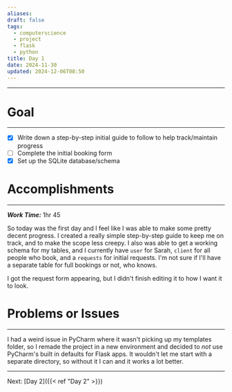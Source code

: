 ```yaml
---
aliases: 
draft: false
tags:
  - computerscience
  - project
  - flask
  - python
title: Day 1
date: 2024-11-30
updated: 2024-12-06T08:50
---
```


-------------------------------------------------------------------------------


# Goal
---

- [x] Write down a step-by-step initial guide to follow to help track/maintain progress
- [ ] Complete the initial booking form
- [x] Set up the SQLite database/schema

# Accomplishments
---
***Work Time:*** 1hr 45 

So today was the first day and I feel like I was able to make some pretty decent progress. I created a really simple step-by-step guide to keep me on track, and to make the scope less creepy. I also was able to get a working schema for my tables, and I currently have `user` for Sarah, `client` for all people who book, and a `requests` for initial requests. I'm not sure if I'll have a separate table for full bookings or not, who knows.

I got the request form appearing, but I didn't finish editing it to how I want it to look. 

# Problems or Issues
---
I had a weird issue in PyCharm where it wasn't picking up my templates folder, so I remade the project in a new environment and decided to *not* use PyCharm's built in defaults for Flask apps. It wouldn't let me start with a separate directory, so without it I can and it works a lot better. 


---
Next: 
[Day 2]({{< ref "Day 2" >}}) 
